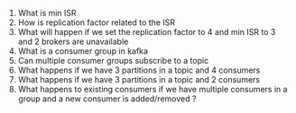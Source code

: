 1. What is min ISR
2. How is replication factor related to the ISR
3. What will happen if we set the replication factor to 4 and min ISR to 3 and 2 brokers are unavailable
4. What is a consumer group in kafka 
5. Can multiple consumer groups subscribe to a topic 
7. What happens if we have 3 partitions in a topic and 4 consumers
8. What happens if we have 3 partitions in a topic and 2 consumers
9. What happens to existing consumers if we have multiple consumers in a group and a new consumer is added/removed ?
